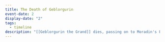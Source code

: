 ```yaml
---
title: The Death of Geblorgurin
event-date: 2
display-date: "2"
tags:
  - timeline
description: "[[Geblorgurin the Grand]] dies, passing on to Moradin's Forge at the age of 402."
---
```

